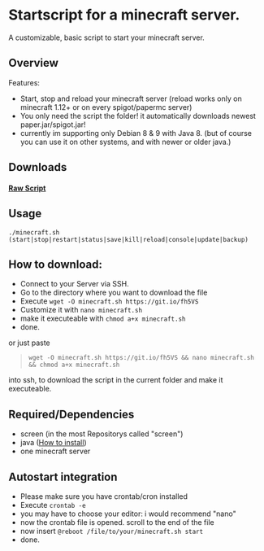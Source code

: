 # Startscript for a minecraft server.
A customizable, basic script to start your minecraft server.

## Overview
Features:
+ Start, stop and reload your minecraft server (reload works only on minecraft 1.12+ or on every spigot/papermc server)
+ You only need the script the folder! it automatically downloads newest paper.jar/spigot.jar!
+ currently im supporting only Debian 8 & 9 with Java 8. (but of course you can use it on other systems, and with newer or older java.)

## Downloads
#### [Raw Script](https://raw.githubusercontent.com/lollilol/linux-minecraft-server-startscript/master/minecraft.sh)

## Usage
```
./minecraft.sh (start|stop|restart|status|save|kill|reload|console|update|backup)
```

## How to download:

+ Connect to your Server via SSH.
+ Go to the directory where you want to download the file
+ Execute `wget -O minecraft.sh https://git.io/fh5VS`
+ Customize it with `nano minecraft.sh`
+ make it executeable with `chmod a+x minecraft.sh`
+ done.

or just paste
>`wget -O minecraft.sh https://git.io/fh5VS && nano minecraft.sh && chmod a+x minecraft.sh`

into ssh, to download the script in the current folder and make it executeable.

## Required/Dependencies
+ screen (in the most Repositorys called "screen")
+ java ([How to install](java8.md))
+ one minecraft server

## Autostart integration
+ Please make sure you have crontab/cron installed
+ Execute `crontab -e`
+ you may have to choose your editor: i would recommend "nano"
+ now the crontab file is opened. scroll to the end of the file
+ now insert `@reboot /file/to/your/minecraft.sh start`
+ done.
